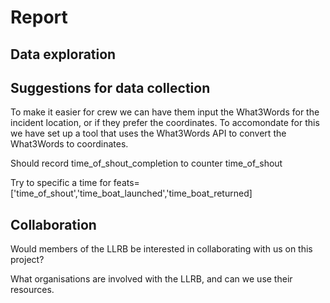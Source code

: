 # Report

## Data exploration

## Suggestions for data collection

To make it easier for crew we can have them input the What3Words for the incident location, or if they prefer the coordinates. To accomondate for this we have set up a tool that uses the What3Words API to convert the What3Words to coordinates. 

Should record time_of_shout_completion to counter time_of_shout

Try to specific a time for feats=['time_of_shout','time_boat_launched','time_boat_returned]

## Collaboration

Would members of the LLRB be interested in collaborating with us on this project?

What organisations are involved with the LLRB, and can we use their resources.
